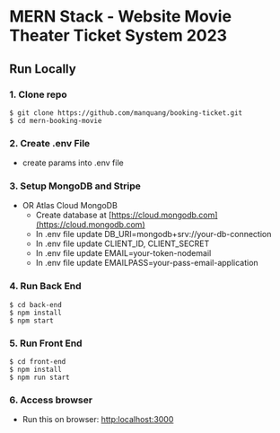 # MERN Stack - Website Movie Theater Ticket System 2023

## Run Locally

### 1. Clone repo

```
$ git clone https://github.com/manquang/booking-ticket.git
$ cd mern-booking-movie
```

### 2. Create .env File

- create params into .env file

### 3. Setup MongoDB and Stripe

- OR Atlas Cloud MongoDB
  - Create database at [https://cloud.mongodb.com](https://cloud.mongodb.com)
  - In .env file update DB_URI=mongodb+srv://your-db-connection
  - In .env file update CLIENT_ID, CLIENT_SECRET
  - In .env file update EMAIL=your-token-nodemail
  - In .env file update EMAILPASS=your-pass-email-application

### 4. Run Back End

```
$ cd back-end
$ npm install
$ npm start
```

### 5. Run Front End

```
$ cd front-end
$ npm install
$ npm run start
```

### 6. Access browser

- Run this on browser: [http:localhost:3000](http://localhost:3000)
